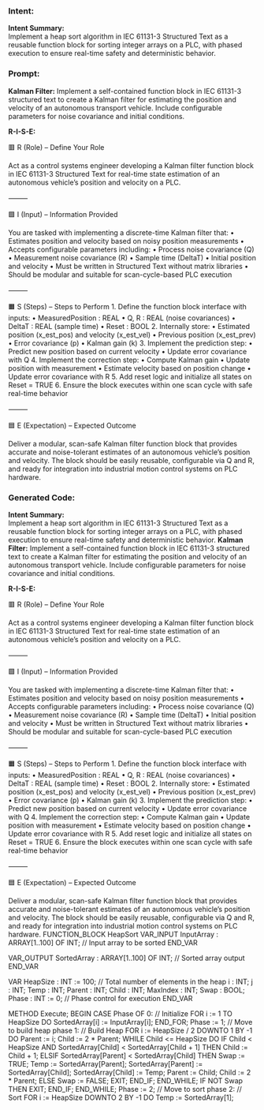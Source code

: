### Intent:
**Intent Summary:**  
Implement a heap sort algorithm in IEC 61131-3 Structured Text as a reusable function block for sorting integer arrays on a PLC, with phased execution to ensure real-time safety and deterministic behavior.

### Prompt:
**Kalman Filter:**
Implement a self-contained function block in IEC 61131-3 structured text to create a Kalman filter for estimating the position and velocity of an autonomous transport vehicle. Include configurable parameters for noise covariance and initial conditions.

**R-I-S-E:**

🟥 R (Role) – Define Your Role

Act as a control systems engineer developing a Kalman filter function block in IEC 61131-3 Structured Text for real-time state estimation of an autonomous vehicle’s position and velocity on a PLC.

⸻

🟩 I (Input) – Information Provided

You are tasked with implementing a discrete-time Kalman filter that:
	•	Estimates position and velocity based on noisy position measurements
	•	Accepts configurable parameters including:
	•	Process noise covariance (Q)
	•	Measurement noise covariance (R)
	•	Sample time (DeltaT)
	•	Initial position and velocity
	•	Must be written in Structured Text without matrix libraries
	•	Should be modular and suitable for scan-cycle-based PLC execution

⸻

🟧 S (Steps) – Steps to Perform
	1.	Define the function block interface with inputs:
	•	MeasuredPosition : REAL
	•	Q, R : REAL (noise covariances)
	•	DeltaT : REAL (sample time)
	•	Reset : BOOL
	2.	Internally store:
	•	Estimated position (x_est_pos) and velocity (x_est_vel)
	•	Previous position (x_est_prev)
	•	Error covariance (p)
	•	Kalman gain (k)
	3.	Implement the prediction step:
	•	Predict new position based on current velocity
	•	Update error covariance with Q
	4.	Implement the correction step:
	•	Compute Kalman gain
	•	Update position with measurement
	•	Estimate velocity based on position change
	•	Update error covariance with R
	5.	Add reset logic and initialize all states on Reset = TRUE
	6.	Ensure the block executes within one scan cycle with safe real-time behavior

⸻

🟦 E (Expectation) – Expected Outcome

Deliver a modular, scan-safe Kalman filter function block that provides accurate and noise-tolerant estimates of an autonomous vehicle’s position and velocity. The block should be easily reusable, configurable via Q and R, and ready for integration into industrial motion control systems on PLC hardware.

### Generated Code:
**Intent Summary:**  
Implement a heap sort algorithm in IEC 61131-3 Structured Text as a reusable function block for sorting integer arrays on a PLC, with phased execution to ensure real-time safety and deterministic behavior.
**Kalman Filter:**
Implement a self-contained function block in IEC 61131-3 structured text to create a Kalman filter for estimating the position and velocity of an autonomous transport vehicle. Include configurable parameters for noise covariance and initial conditions.

**R-I-S-E:**

🟥 R (Role) – Define Your Role

Act as a control systems engineer developing a Kalman filter function block in IEC 61131-3 Structured Text for real-time state estimation of an autonomous vehicle’s position and velocity on a PLC.

⸻

🟩 I (Input) – Information Provided

You are tasked with implementing a discrete-time Kalman filter that:
	•	Estimates position and velocity based on noisy position measurements
	•	Accepts configurable parameters including:
	•	Process noise covariance (Q)
	•	Measurement noise covariance (R)
	•	Sample time (DeltaT)
	•	Initial position and velocity
	•	Must be written in Structured Text without matrix libraries
	•	Should be modular and suitable for scan-cycle-based PLC execution

⸻

🟧 S (Steps) – Steps to Perform
	1.	Define the function block interface with inputs:
	•	MeasuredPosition : REAL
	•	Q, R : REAL (noise covariances)
	•	DeltaT : REAL (sample time)
	•	Reset : BOOL
	2.	Internally store:
	•	Estimated position (x_est_pos) and velocity (x_est_vel)
	•	Previous position (x_est_prev)
	•	Error covariance (p)
	•	Kalman gain (k)
	3.	Implement the prediction step:
	•	Predict new position based on current velocity
	•	Update error covariance with Q
	4.	Implement the correction step:
	•	Compute Kalman gain
	•	Update position with measurement
	•	Estimate velocity based on position change
	•	Update error covariance with R
	5.	Add reset logic and initialize all states on Reset = TRUE
	6.	Ensure the block executes within one scan cycle with safe real-time behavior

⸻

🟦 E (Expectation) – Expected Outcome

Deliver a modular, scan-safe Kalman filter function block that provides accurate and noise-tolerant estimates of an autonomous vehicle’s position and velocity. The block should be easily reusable, configurable via Q and R, and ready for integration into industrial motion control systems on PLC hardware.
FUNCTION_BLOCK HeapSort
VAR_INPUT
    InputArray : ARRAY[1..100] OF INT; // Input array to be sorted
END_VAR

VAR_OUTPUT
    SortedArray : ARRAY[1..100] OF INT; // Sorted array output
END_VAR

VAR
    HeapSize : INT := 100; // Total number of elements in the heap
    i : INT;
    j : INT;
    Temp : INT;
    Parent : INT;
    Child : INT;
    MaxIndex : INT;
    Swap : BOOL;
    Phase : INT := 0; // Phase control for execution
END_VAR

METHOD Execute;
BEGIN
    CASE Phase OF
        0: // Initialize
            FOR i := 1 TO HeapSize DO
                SortedArray[i] := InputArray[i];
            END_FOR;
            Phase := 1; // Move to build heap phase
        1: // Build Heap
            FOR i := HeapSize / 2 DOWNTO 1 BY -1 DO
                Parent := i;
                Child := 2 * Parent;
                WHILE Child <= HeapSize DO
                    IF Child < HeapSize AND SortedArray[Child] < SortedArray[Child + 1] THEN
                        Child := Child + 1;
                    ELSIF SortedArray[Parent] < SortedArray[Child] THEN
                        Swap := TRUE;
                        Temp := SortedArray[Parent];
                        SortedArray[Parent] := SortedArray[Child];
                        SortedArray[Child] := Temp;
                        Parent := Child;
                        Child := 2 * Parent;
                    ELSE
                        Swap := FALSE;
                        EXIT;
                    END_IF;
                END_WHILE;
                IF NOT Swap THEN
                    EXIT;
                END_IF;
            END_WHILE;
            Phase := 2; // Move to sort phase
        2: // Sort
            FOR i := HeapSize DOWNTO 2 BY -1 DO
                Temp := SortedArray[1];
